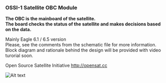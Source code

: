 ### OSSI-1 Satellite OBC Module

**The OBC is the mainboard of the satellite.**  
**The board checks the status of the satellite and makes decisions based on the data.**

Mainly Eagle 6.1 / 6.5 version  
Please, see the comments from the schematic file for more information.  
Block diagram and rationale behind the design will be provided with video turorial soon.  

Open Source Satellite Initiative http://opensat.cc

![Alt text]( https://raw.github.com/ossicode/OSSI-1Electronics/master/OSSI-1%20OBC/image/OBC_T.jpg )
